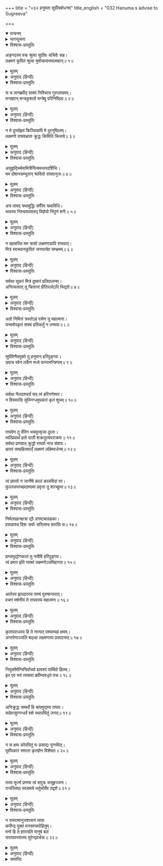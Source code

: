 +++
title = "०३२ हनुमता सुग्रीवबोधनम्"
title_english = "032 Hanuma s advise to Sugreeva"

+++
<details open><summary>वाचनम्</summary>
<div caption="श्रीराम-हरिसीताराममूर्ति-घनपाठिभ्यां वचनम्" class="audioEmbed" src="https://archive.org/download/Ramayana-recitation-Sriram-harisItArAmamUrti-Ghanapaati-v2/Kanda_4/Kanda_4_KSK-032-Hanumatha_Sugreeva_Bodhanam.mp3"></div>
</details>

<details><summary>भागसूचना</summary>

32. हनुमान् जी का चिन्तित हुए सुग्रीवको समझाना
</details>

<details open><summary>विश्वास-प्रस्तुतिः</summary>

अङ्गदस्य वचः श्रुत्वा सुग्रीवः सचिवैः सह।  
लक्ष्मणं कुपितं श्रुत्वा मुमोचासनमात्मवान्॥ १॥
</details>

<details><summary>मूलम्</summary>

अङ्गदस्य वचः श्रुत्वा सुग्रीवः सचिवैः सह।  
लक्ष्मणं कुपितं श्रुत्वा मुमोचासनमात्मवान्॥ १॥
</details>

<details><summary>अनुवाद (हिन्दी)</summary>

मन्त्रियोंसहित अङ्गदका वचन सुनकर और लक्ष्मणके कुपित होनेका समाचार पाकर मनको वशमें रखनेवाले सुग्रीव आसन छोड़कर खड़े हो गये॥ १॥
</details>

<details open><summary>विश्वास-प्रस्तुतिः</summary>

स च तानब्रवीद् वाक्यं निश्चित्य गुरुलाघवम्।  
मन्त्रज्ञान् मन्त्रकुशलो मन्त्रेषु परिनिष्ठितः॥ २॥
</details>

<details><summary>मूलम्</summary>

स च तानब्रवीद् वाक्यं निश्चित्य गुरुलाघवम्।  
मन्त्रज्ञान् मन्त्रकुशलो मन्त्रेषु परिनिष्ठितः॥ २॥
</details>

<details><summary>अनुवाद (हिन्दी)</summary>

वे मन्त्रणा (कर्तव्यविषयक विचार) के परिनिष्ठित विद्वान् होनेके कारण मन्त्रप्रयोगमें अत्यन्त कुशल थे। उन्होंने श्रीरामचन्द्रजीकी महत्ता और अपनी लघुताका विचार करके मन्त्रज्ञ मन्त्रियोंसे कहा—॥ २॥
</details>

<details open><summary>विश्वास-प्रस्तुतिः</summary>

न मे दुर्व्याहृतं किञ्चिन्नापि मे दुरनुष्ठितम्।  
लक्ष्मणो राघवभ्राता क्रुद्धः किमिति चिन्तये॥ ३॥
</details>

<details><summary>मूलम्</summary>

न मे दुर्व्याहृतं किञ्चिन्नापि मे दुरनुष्ठितम्।  
लक्ष्मणो राघवभ्राता क्रुद्धः किमिति चिन्तये॥ ३॥
</details>

<details><summary>अनुवाद (हिन्दी)</summary>

‘मैंने न तो कोई अनुचित बात मुँहसे निकाली है और न कोई बुरा काम ही किया है। फिर श्रीरघुनाथजीके भ्राता लक्ष्मण मुझपर कुपित क्यों हुए हैं? इस बातपर मैं बारंबार विचार करता हूँ॥ ३॥
</details>

<details open><summary>विश्वास-प्रस्तुतिः</summary>

असुहृद्भिर्ममामित्रैर्नित्यमन्तरदर्शिभिः।  
मम दोषानसम्भूतान् श्रावितो राघवानुजः॥ ४॥
</details>

<details><summary>मूलम्</summary>

असुहृद्भिर्ममामित्रैर्नित्यमन्तरदर्शिभिः।  
मम दोषानसम्भूतान् श्रावितो राघवानुजः॥ ४॥
</details>

<details><summary>अनुवाद (हिन्दी)</summary>

‘जो सदा मेरे छिद्र देखनेवाले हैं तथा जिनका हृदय मेरे प्रति शुद्ध नहीं है, उन शत्रुओंने निश्चय ही श्रीरामचन्द्रजीके छोटे भाई लक्ष्मणसे मेरे ऐसे दोष सुनाये हैं जो मेरे भीतर कभी प्रकट नहीं हुए थे॥ ४॥
</details>

<details open><summary>विश्वास-प्रस्तुतिः</summary>

अत्र तावद् यथाबुद्धिः सर्वैरेव यथाविधि।  
भावस्य निश्चयस्तावद् विज्ञेयो निपुणं शनैः॥ ५॥
</details>

<details><summary>मूलम्</summary>

अत्र तावद् यथाबुद्धिः सर्वैरेव यथाविधि।  
भावस्य निश्चयस्तावद् विज्ञेयो निपुणं शनैः॥ ५॥
</details>

<details><summary>अनुवाद (हिन्दी)</summary>

‘लक्ष्मणके कोपके विषयमें पहले तुम सब लोगोंको धीरे-धीरे कुशलतापूर्वक उनके मनोभावका विधिवत् निश्चय कर लेना चाहिये, जिससे उनके कोपके कारणका यथार्थ रूपसे ज्ञान हो जाय॥ ५॥
</details>

<details open><summary>विश्वास-प्रस्तुतिः</summary>

न खल्वस्ति मम त्रासो लक्ष्मणान्नापि राघवात्।  
मित्रं स्वस्थानकुपितं जनयत्येव सम्भ्रमम्॥ ६॥
</details>

<details><summary>मूलम्</summary>

न खल्वस्ति मम त्रासो लक्ष्मणान्नापि राघवात्।  
मित्रं स्वस्थानकुपितं जनयत्येव सम्भ्रमम्॥ ६॥
</details>

<details><summary>अनुवाद (हिन्दी)</summary>

‘अवश्य ही मुझे लक्ष्मणसे तथा श्रीरघुनाथजीसे कोई भय नहीं है, तथापि बिना अपराधके कुपित हुआ मित्र हृदयमें घबराहट उत्पन्न कर ही देता है॥ ६॥
</details>

<details open><summary>विश्वास-प्रस्तुतिः</summary>

सर्वथा सुकरं मित्रं दुष्करं प्रतिपालनम्।  
अनित्यत्वात् तु चित्तानां प्रीतिरल्पेऽपि भिद्यते॥ ७॥
</details>

<details><summary>मूलम्</summary>

सर्वथा सुकरं मित्रं दुष्करं प्रतिपालनम्।  
अनित्यत्वात् तु चित्तानां प्रीतिरल्पेऽपि भिद्यते॥ ७॥
</details>

<details><summary>अनुवाद (हिन्दी)</summary>

‘किसीको मित्र बना लेना सर्वथा सुकर है, परंतु उस मैत्रीको पालना या निभाना बहुत ही कठिन है; क्योंकि मनका भाव सदा एक-सा नहीं रहता। किसीके द्वारा थोड़ी-सी भी चुगली कर दी जानेपर प्रेममें अन्तर आ जाता है॥
</details>

<details open><summary>विश्वास-प्रस्तुतिः</summary>

अतो निमित्तं त्रस्तोऽहं रामेण तु महात्मना।  
यन्ममोपकृतं शक्यं प्रतिकर्तुं न तन्मया॥ ८॥
</details>

<details><summary>मूलम्</summary>

अतो निमित्तं त्रस्तोऽहं रामेण तु महात्मना।  
यन्ममोपकृतं शक्यं प्रतिकर्तुं न तन्मया॥ ८॥
</details>

<details><summary>अनुवाद (हिन्दी)</summary>

‘इसी कारण मैं और भी डर गया हूँ; क्योंकि महात्मा श्रीरामने मेरा जो उपकार किया है, उसका बदला चुकानेकी मुझमें शक्ति नहीं है’॥ ८॥
</details>

<details open><summary>विश्वास-प्रस्तुतिः</summary>

सुग्रीवेणैवमुक्ते तु हनूमान् हरिपुङ्गवः।  
उवाच स्वेन तर्केण मध्ये वानरमन्त्रिणाम्॥ ९॥
</details>

<details><summary>मूलम्</summary>

सुग्रीवेणैवमुक्ते तु हनूमान् हरिपुङ्गवः।  
उवाच स्वेन तर्केण मध्ये वानरमन्त्रिणाम्॥ ९॥
</details>

<details><summary>अनुवाद (हिन्दी)</summary>

सुग्रीवके ऐसा कहनेपर वानरोंमें श्रेष्ठ हनुमान् जी  अपनी युक्तिका सहारा लेकर वानरमन्त्रियोंके बीचमें बोले—॥ ९॥
</details>

<details open><summary>विश्वास-प्रस्तुतिः</summary>

सर्वथा नैतदाश्चर्यं यत् त्वं हरिगणेश्वर।  
न विस्मरसि सुस्निग्धमुपकारं कृतं शुभम्॥ १०॥
</details>

<details><summary>मूलम्</summary>

सर्वथा नैतदाश्चर्यं यत् त्वं हरिगणेश्वर।  
न विस्मरसि सुस्निग्धमुपकारं कृतं शुभम्॥ १०॥
</details>

<details><summary>अनुवाद (हिन्दी)</summary>

‘कपिराज! मित्रके द्वारा अत्यन्त स्नेहपूर्वक किये गये उत्तम उपकारको जो आप भूल नहीं रहे हैं, इसमें सर्वथा कोई आश्चर्यकी बात नहीं है (क्योंकि अच्छे पुरुषोंका ऐसा स्वभाव ही होता है)॥ १०॥
</details>

<details open><summary>विश्वास-प्रस्तुतिः</summary>

राघवेण तु वीरेण भयमुत्सृज्य दूरतः।  
त्वत्प्रियार्थं हतो वाली शक्रतुल्यपराक्रमः॥ ११॥  
सर्वथा प्रणयात् क्रुद्धो राघवो नात्र संशयः।  
भ्रातरं सम्प्रहितवाल्ँ लक्ष्मणं लक्ष्मिवर्धनम्॥ १२॥
</details>

<details><summary>मूलम्</summary>

राघवेण तु वीरेण भयमुत्सृज्य दूरतः।  
त्वत्प्रियार्थं हतो वाली शक्रतुल्यपराक्रमः॥ ११॥  
सर्वथा प्रणयात् क्रुद्धो राघवो नात्र संशयः।  
भ्रातरं सम्प्रहितवाल्ँ लक्ष्मणं लक्ष्मिवर्धनम्॥ १२॥
</details>

<details><summary>अनुवाद (हिन्दी)</summary>

‘वीरवर श्रीरघुनाथजीने तो लोकापवादके भयको दूर हटाकर आपका प्रिय करनेके लिये इन्द्रतुल्य पराक्रमी वालीका वध किया है; अतः वे निःसंदेह आपपर कुपित नहीं हैं। श्रीरामचन्द्रजीने शोभा-सम्पत्तिकी वृद्धि करनेवाले अपने भाई लक्ष्मणको जो आपके पास भेजा है, इसमें सर्वथा आपके प्रति उनका प्रेम ही कारण है॥ ११-१२॥
</details>

<details open><summary>विश्वास-प्रस्तुतिः</summary>

त्वं प्रमत्तो न जानीषे कालं कालविदां वर।  
फुल्लसप्तच्छदश्यामा प्रवृत्ता तु शरच्छुभा॥ १३॥
</details>

<details><summary>मूलम्</summary>

त्वं प्रमत्तो न जानीषे कालं कालविदां वर।  
फुल्लसप्तच्छदश्यामा प्रवृत्ता तु शरच्छुभा॥ १३॥
</details>

<details><summary>अनुवाद (हिन्दी)</summary>

‘समयका ज्ञान रखनेवालोंमें श्रेष्ठ कपिराज! आपने सीताकी खोज करनेके लिये जो समय निश्चित किया था, उसे आप इन दिनों प्रमादमें पड़ जानेके कारण भूल गये हैं। देखिये न, यह सुन्दर शरद्-ऋतु आरम्भ हो गयी है, जो खिले हुए छितवनके फूलोंसे श्यामवर्णकी प्रतीत होती है॥ १३॥
</details>

<details open><summary>विश्वास-प्रस्तुतिः</summary>

निर्मलग्रहनक्षत्रा द्यौः प्रणष्टबलाहका।  
प्रसन्नाश्च दिशः सर्वाः सरितश्च सरांसि च॥ १४॥
</details>

<details><summary>मूलम्</summary>

निर्मलग्रहनक्षत्रा द्यौः प्रणष्टबलाहका।  
प्रसन्नाश्च दिशः सर्वाः सरितश्च सरांसि च॥ १४॥
</details>

<details><summary>अनुवाद (हिन्दी)</summary>

‘आकाशमें अब बादल नहीं रहे। ग्रह, नक्षत्र निर्मल दिखायी देते हैं। सम्पूर्ण दिशाओंमें प्रकाश छा गया है तथा नदियों और सरोवरोंके जल पूर्णतः स्वच्छ हो गये हैं॥
</details>

<details open><summary>विश्वास-प्रस्तुतिः</summary>

प्राप्तमुद्योगकालं तु नावैषि हरिपुङ्गव।  
त्वं प्रमत्त इति व्यक्तं लक्ष्मणोऽयमिहागतः॥ १५॥
</details>

<details><summary>मूलम्</summary>

प्राप्तमुद्योगकालं तु नावैषि हरिपुङ्गव।  
त्वं प्रमत्त इति व्यक्तं लक्ष्मणोऽयमिहागतः॥ १५॥
</details>

<details><summary>अनुवाद (हिन्दी)</summary>

‘वानरराज! राजाओंके लिये विजय-यात्राकी तैयारी करनेका समय आ गया है; किंतु आपको कुछ पता ही नहीं है। इससे स्पष्ट प्रतीत होता है कि आप प्रमादमें पड़ गये हैं। इसीलिये लक्ष्मण यहाँ आये हैं॥ १५॥
</details>

<details open><summary>विश्वास-प्रस्तुतिः</summary>

आर्तस्य हृतदारस्य परुषं पुरुषान्तरात्।  
वचनं मर्षणीयं ते राघवस्य महात्मनः॥ १६॥
</details>

<details><summary>मूलम्</summary>

आर्तस्य हृतदारस्य परुषं पुरुषान्तरात्।  
वचनं मर्षणीयं ते राघवस्य महात्मनः॥ १६॥
</details>

<details><summary>अनुवाद (हिन्दी)</summary>

‘महात्मा श्रीरामचन्द्रजीकी पत्नीका अपहरण हुआ है, इसलिये वे बहुत दुःखी हैं। अतः यदि लक्ष्मणके मुखसे उनका कठोर वचन भी सुनना पड़े तो आपको चुपचाप सह लेना चाहिये॥ १६॥
</details>

<details open><summary>विश्वास-प्रस्तुतिः</summary>

कृतापराधस्य हि ते नान्यत् पश्याम्यहं क्षमम्।  
अन्तरेणाञ्जलिं बद्‍ध्वा लक्ष्मणस्य प्रसादनात्॥ १७॥
</details>

<details><summary>मूलम्</summary>

कृतापराधस्य हि ते नान्यत् पश्याम्यहं क्षमम्।  
अन्तरेणाञ्जलिं बद्‍ध्वा लक्ष्मणस्य प्रसादनात्॥ १७॥
</details>

<details><summary>अनुवाद (हिन्दी)</summary>

‘आपकी ओरसे अपराध हुआ है। अतः हाथ जोड़कर लक्ष्मणको प्रसन्न करनेके सिवा आपके लिये और कोई उचित कर्तव्य मैं नहीं देखता॥ १७॥
</details>

<details open><summary>विश्वास-प्रस्तुतिः</summary>

नियुक्तैर्मन्त्रिभिर्वाच्यो ह्यवश्यं पार्थिवो हितम्।  
इत एव भयं त्यक्त्वा ब्रवीम्यवधृतं वचः॥ १८॥
</details>

<details><summary>मूलम्</summary>

नियुक्तैर्मन्त्रिभिर्वाच्यो ह्यवश्यं पार्थिवो हितम्।  
इत एव भयं त्यक्त्वा ब्रवीम्यवधृतं वचः॥ १८॥
</details>

<details><summary>अनुवाद (हिन्दी)</summary>

‘राज्यकी भलाईके कामपर नियुक्त हुए मन्त्रियोंका यह कर्तव्य है कि राजाको उसके हितकी बात अवश्य बतावें। अतएव मैं भय छोड़कर अपना निश्चित विचार बता रहा हूँ॥ १८॥
</details>

<details open><summary>विश्वास-प्रस्तुतिः</summary>

अभिक्रुद्धः समर्थो हि चापमुद्यम्य राघवः।  
सदेवासुरगन्धर्वं वशे स्थापयितुं जगत्॥ १९॥
</details>

<details><summary>मूलम्</summary>

अभिक्रुद्धः समर्थो हि चापमुद्यम्य राघवः।  
सदेवासुरगन्धर्वं वशे स्थापयितुं जगत्॥ १९॥
</details>

<details><summary>अनुवाद (हिन्दी)</summary>

‘भगवान् श्रीराम यदि क्रोध करके धनुष हाथमें ले लें तो देवता-असुर-गन्धर्वोंसहित सम्पूर्ण जगत् को अपने वशमें कर सकते हैं॥ १९॥
</details>

<details open><summary>विश्वास-प्रस्तुतिः</summary>

न स क्षमः कोपयितुं यः प्रसाद्यः पुनर्भवेत्।  
पूर्वोपकारं स्मरता कृतज्ञेन विशेषतः॥ २०॥
</details>

<details><summary>मूलम्</summary>

न स क्षमः कोपयितुं यः प्रसाद्यः पुनर्भवेत्।  
पूर्वोपकारं स्मरता कृतज्ञेन विशेषतः॥ २०॥
</details>

<details><summary>अनुवाद (हिन्दी)</summary>

‘जिसे पीछे हाथ जोड़कर मनाना पड़े, ऐसे पुरुषको क्रोध दिलाना कदापि उचित नहीं है। विशेषतः वह पुरुष जो मित्रके किये हुए पहले उपकारको याद रखता हो और कृतज्ञ हो, इस बातका अधिक ध्यान रखे॥ २०॥
</details>

<details open><summary>विश्वास-प्रस्तुतिः</summary>

तस्य मूर्ध्ना प्रणम्य त्वं सपुत्रः ससुहृज्जनः।  
राजंस्तिष्ठ स्वसमये भर्तुर्भार्येव तद्वशे॥ २१॥
</details>

<details><summary>मूलम्</summary>

तस्य मूर्ध्ना प्रणम्य त्वं सपुत्रः ससुहृज्जनः।  
राजंस्तिष्ठ स्वसमये भर्तुर्भार्येव तद्वशे॥ २१॥
</details>

<details><summary>अनुवाद (हिन्दी)</summary>

‘राजन्! इसलिये आप पुत्र और मित्रोंके साथ मस्तक झुकाकर उन्हें प्रणाम कीजिये और अपनी प्रतिज्ञापर अटल रहिये। जैसे पत्नी अपने पतिके वशमें रहती है, उसी प्रकार आप सदा श्रीरामचन्द्रजीके अधीन रहिये॥ २१॥
</details>

<details open><summary>विश्वास-प्रस्तुतिः</summary>

न रामरामानुजशासनं त्वया  
कपीन्द्र युक्तं मनसाप्यपोहितुम्।  
मनो हि ते ज्ञास्यति मानुषं बलं  
सराघवस्यास्य सुरेन्द्रवर्चसः॥ २२॥
</details>

<details><summary>मूलम्</summary>

न रामरामानुजशासनं त्वया  
कपीन्द्र युक्तं मनसाप्यपोहितुम्।  
मनो हि ते ज्ञास्यति मानुषं बलं  
सराघवस्यास्य सुरेन्द्रवर्चसः॥ २२॥
</details>

<details><summary>अनुवाद (हिन्दी)</summary>

‘वानरराज! श्रीराम और लक्ष्मणके आदेशकी आपको मनसे भी उपेक्षा नहीं करनी चाहिये। देवराज इन्द्रके समान तेजस्वी लक्ष्मणसहित श्रीरघुनाथजीके अलौकिक बलका ज्ञान तो आपके मनको है ही’॥ २२॥
</details>

<details><summary>समाप्तिः</summary>

इत्यार्षे श्रीमद्रामायणे वाल्मीकीये आदिकाव्ये किष्किन्धाकाण्डे द्वात्रिंशः सर्गः॥ ३२॥  
इस प्रकार श्रीवाल्मीकिनिर्मित आर्षरामायण आदिकाव्यके किष्किन्धाकाण्डमें बत्तीसवाँ सर्ग पूरा हुआ॥ ३२॥
</details>

